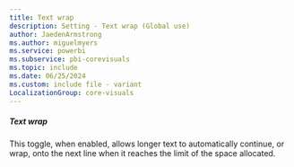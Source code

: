 ```yaml
---
title: Text wrap
description: Setting - Text wrap (Global use)
author: JaedenArmstrong
ms.author: miguelmyers
ms.service: powerbi
ms.subservice: pbi-corevisuals
ms.topic: include
ms.date: 06/25/2024
ms.custom: include file - variant
LocalizationGroup: core-visuals
---
```

##### Text wrap

This toggle, when enabled, allows longer text to automatically continue, or wrap, onto the next line when it reaches the limit of the space allocated.
